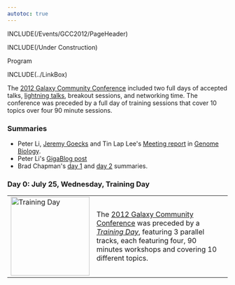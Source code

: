 ```yaml
---
autotoc: true
---
```

INCLUDE(/Events/GCC2012/PageHeader)

INCLUDE(/Under Construction)

<div class="title">Program</div>

INCLUDE(../LinkBox)

The [2012 Galaxy Community Conference](../) included two full days of accepted talks, [lightning talks](../LightningTalks), breakout sessions, and networking time.  The conference was preceded by a full day of training sessions that cover 10 topics over four 90 minute sessions.

### Summaries

* Peter Li, [Jeremy Goecks](/JeremyGoecks) and Tin Lap Lee's [Meeting report](http://genomebiology.com/2012/13/8/318) in [Genome Biology](http://genomebiology.com/).
* Peter Li's [GigaBlog post](http://blogs.biomedcentral.com/gigablog/2012/08/06/enabling-bioinformatics-tools-to-smoke-the-peace-pipe-together/)
* Brad Chapman's [day 1](http://chapmanb.posterous.com/galaxy-developer-conference-day-1) and [day 2](http://chapmanb.posterous.com/galaxy-community-conference-2012-notes-from-d-90717) summaries.

### Day 0: July 25, Wednesday, Training Day

<table>
  <tr>
    <td style=" border: none;"> <a href='/Events/GCC2012/TrainingDay/'><img src='/Events/GCC2012/GCC2012TrainingDayLogo.png' alt='Training Day' width="180" /></a> </td>
    <td style=" border: none;"> The <a href='..//'>2012 Galaxy Community Conference</a> was preceded by a <em><a href='/Events/GCC2012/TrainingDay/'>Training Day</a></em>, featuring 3 parallel tracks, each featuring four, 90 minutes workshops and covering 10 different topics.  </td>
  </tr>
</table>


